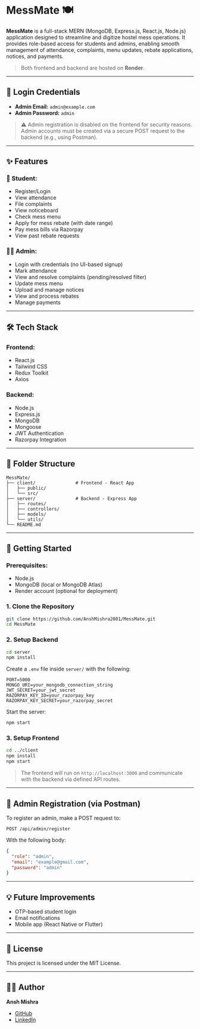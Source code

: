 # MessMate 🍽️

**MessMate** is a full-stack MERN (MongoDB, Express.js, React.js, Node.js) application designed to streamline and digitize hostel mess operations. It provides role-based access for students and admins, enabling smooth management of attendance, complaints, menu updates, rebate applications, notices, and payments.

> Both frontend and backend are hosted on **Render**.

---

## 👤 Login Credentials

- **Admin Email:** `admin@example.com`  
- **Admin Password:** `admin`

> ⚠️ Admin registration is disabled on the frontend for security reasons. Admin accounts must be created via a secure POST request to the backend (e.g., using Postman).

---

## ✨ Features

### 🧑 Student:
- Register/Login
- View attendance
- File complaints
- View noticeboard
- Check mess menu
- Apply for mess rebate (with date range)
- Pay mess bills via Razorpay
- View past rebate requests

### 👨‍💼 Admin:
- Login with credentials (no UI-based signup)
- Mark attendance
- View and resolve complaints (pending/resolved filter)
- Update mess menu
- Upload and manage notices
- View and process rebates
- Manage payments

---

## 🛠️ Tech Stack

### Frontend:
- React.js
- Tailwind CSS
- Redux Toolkit
- Axios

### Backend:
- Node.js
- Express.js
- MongoDB
- Mongoose
- JWT Authentication
- Razorpay Integration

---

## 📁 Folder Structure

```
MessMate/
├── client/               # Frontend - React App
│   ├── public/
│   └── src/
├── server/               # Backend - Express App
│   ├── routes/
│   ├── controllers/
│   ├── models/
│   └── utils/
└── README.md
```

---

## 🚀 Getting Started

### Prerequisites:
- Node.js
- MongoDB (local or MongoDB Atlas)
- Render account (optional for deployment)

### 1. Clone the Repository

```bash
git clone https://github.com/AnshMishra2001/MessMate.git
cd MessMate
```

### 2. Setup Backend

```bash
cd server
npm install
```

Create a `.env` file inside `server/` with the following:

```
PORT=5000
MONGO_URI=your_mongodb_connection_string
JWT_SECRET=your_jwt_secret
RAZORPAY_KEY_ID=your_razorpay_key
RAZORPAY_KEY_SECRET=your_razorpay_secret
```

Start the server:

```bash
npm start
```

### 3. Setup Frontend

```bash
cd ../client
npm install
npm start
```

> The frontend will run on `http://localhost:3000` and communicate with the backend via defined API routes.

---

## 🔐 Admin Registration (via Postman)

To register an admin, make a POST request to:

```
POST /api/admin/register
```

With the following body:

```json
{
  "role": "admin",
  "email": "example@gmail.com",
  "password": "admin"
}
```

---

## 💡 Future Improvements

- OTP-based student login
- Email notifications
- Mobile app (React Native or Flutter)

---

## 🧾 License

This project is licensed under the MIT License.

---

## 👨‍💻 Author

**Ansh Mishra**  
- [GitHub]([https://github.com/A-n-s-h-007])  
- [LinkedIn]((https://www.linkedin.com/in/ansh-mishra-b3897b262/))
